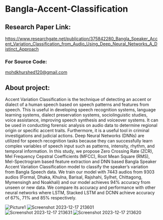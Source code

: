 # Bangla-Accent-Classification
## Research Paper Link: 
https://www.researchgate.net/publication/375842280_Bangla_Speaker_Accent_Variation_Classification_from_Audio_Using_Deep_Neural_Networks_A_Distinct_Approach

### For Source Code: 
mohdkhurshed120@gmail.com
## About project: 
Accent Variation Classification is the technique of detecting an accent or dialect of a human speech based on speech patterns and features from speech. This is useful in developing speech recognition systems, language learning systems, dialect preservation systems, sociolinguistic studies, voice assistance, improving speech synthesis and voiceover systems. It can be used in conducting forensic analysis on audio data to determine regional origin or specific accent traits. Furthermore, it is a useful tool in criminal investigations and judicial actions. Deep Neural Networks (DNNs) are utilized for speech recognition tasks because they can successfully learn complex variables of speech input such as patterns, intensity, rhythm, and temporal information. In this study, we propose Zero Crossing Rate (ZCR), Mel Frequency Cepstral Coefficients (MFCC), Root Mean Square (RMS), Mel-Spectrogram based feature extraction and DNN based Bangla Speaker Accent Variation Classification model to classify the speaker’s variation from Bangla Speech data. We train our model with 7443 audios from 9303 audios (Formal, Dhaka, Khulna, Barisal, Rajshahi, Sylhet, Chittagong, Mymensingh and Noakhali) and our model achieves 94% accuracy from unseen or new data. We compare its accuracy and performance with other neural networks where LSTM, Stacked LSTM and DCNN achieve accuracy of 67%, 71% and 85% respectively.

![Picture1](https://github.com/codewithkhurshed/Bangla-Accent-Classification/assets/97898902/b3a1014e-1ec8-4a94-b64a-ab31d55d0266)
![Screenshot 2023-12-17 213601](https://github.com/codewithkhurshed/Bangla-Accent-Classification/assets/97898902/c3da772a-7aca-492b-98a4-40a029e5d169)
![Screenshot 2023-12-17 213631](https://github.com/codewithkhurshed/Bangla-Accent-Classification/assets/97898902/5d323fe4-07d2-4ee4-98ea-6011e3ad86c7)
![Screenshot 2023-12-17 213620](https://github.com/codewithkhurshed/Bangla-Accent-Classification/assets/97898902/1684d664-95fd-42f1-a50a-5e4dc260d6f5)
